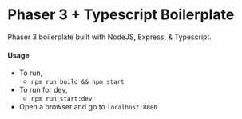# Phaser 3 + Typescript Boilerplate

Phaser 3 boilerplate built with NodeJS, Express, & Typescript.


#### Usage
 - To run,
    - `npm run build && npm start`
 - To run for dev,
    - `npm run start:dev`
 - Open a browser and go to `localhost:8080`
